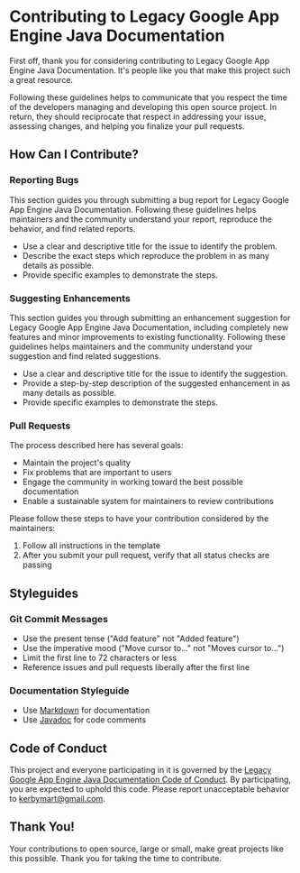 # Contributing to Legacy Google App Engine Java Documentation

First off, thank you for considering contributing to Legacy Google App Engine Java Documentation. It's people like you that make this project such a great resource.

Following these guidelines helps to communicate that you respect the time of the developers managing and developing this open source project. In return, they should reciprocate that respect in addressing your issue, assessing changes, and helping you finalize your pull requests.

## How Can I Contribute?

### Reporting Bugs

This section guides you through submitting a bug report for Legacy Google App Engine Java Documentation. Following these guidelines helps maintainers and the community understand your report, reproduce the behavior, and find related reports.

- Use a clear and descriptive title for the issue to identify the problem.
- Describe the exact steps which reproduce the problem in as many details as possible.
- Provide specific examples to demonstrate the steps.

### Suggesting Enhancements

This section guides you through submitting an enhancement suggestion for Legacy Google App Engine Java Documentation, including completely new features and minor improvements to existing functionality. Following these guidelines helps maintainers and the community understand your suggestion and find related suggestions.

- Use a clear and descriptive title for the issue to identify the suggestion.
- Provide a step-by-step description of the suggested enhancement in as many details as possible.
- Provide specific examples to demonstrate the steps.

### Pull Requests

The process described here has several goals:

- Maintain the project's quality
- Fix problems that are important to users
- Engage the community in working toward the best possible documentation
- Enable a sustainable system for maintainers to review contributions

Please follow these steps to have your contribution considered by the maintainers:

1. Follow all instructions in the template
2. After you submit your pull request, verify that all status checks are passing

## Styleguides

### Git Commit Messages

- Use the present tense ("Add feature" not "Added feature")
- Use the imperative mood ("Move cursor to..." not "Moves cursor to...")
- Limit the first line to 72 characters or less
- Reference issues and pull requests liberally after the first line

### Documentation Styleguide

- Use [Markdown](https://daringfireball.net/projects/markdown) for documentation
- Use [Javadoc](https://www.oracle.com/technical-resources/articles/java/javadoc-tool.html) for code comments

## Code of Conduct

This project and everyone participating in it is governed by the [Legacy Google App Engine Java Documentation Code of Conduct](CODE_OF_CONDUCT.md). By participating, you are expected to uphold this code. Please report unacceptable behavior to [kerbymart@gmail.com](mailto:kerbymart@gmail.com).

## Thank You!

Your contributions to open source, large or small, make great projects like this possible. Thank you for taking the time to contribute.